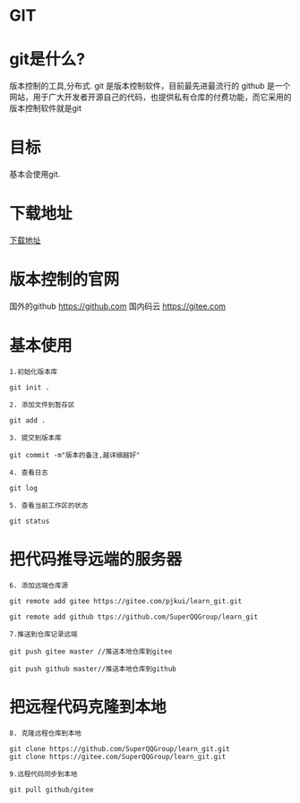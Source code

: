 # GIT

# git是什么?
版本控制的工具,分布式.
git 是版本控制软件，目前最先进最流行的
github 是一个网站，用于广大开发者开源自己的代码，也提供私有仓库的付费功能，而它采用的版本控制软件就是git

# 目标
基本会使用git.


# 下载地址
[下载地址](https://git-scm.com/download/win)

# 版本控制的官网

国外的github https://github.com
国内码云 https://gitee.com


# 基本使用
    1.初始化版本库
 
    git init .
    
    2. 添加文件到暂存区

    git add .

    3. 提交到版本库

    git commit -m"版本的备注,越详细越好"

    4. 查看日志
    
    git log

    5. 查看当前工作区的状态

    git status

# 把代码推导远端的服务器

    6. 添加远端仓库源
  
    git remote add gitee https://gitee.com/pjkui/learn_git.git

    git remote add github ttps://github.com/SuperQQGroup/learn_git

    7.推送到仓库记录远端

    git push gitee master //推送本地仓库到gitee

    git push github master//推送本地仓库到github

# 把远程代码克隆到本地

    8. 克隆远程仓库到本地

    git clone https://github.com/SuperQQGroup/learn_git.git
    git clone https://gitee.com/SuperQQGroup/learn_git.git

    9.远程代码同步到本地

    git pull github/gitee